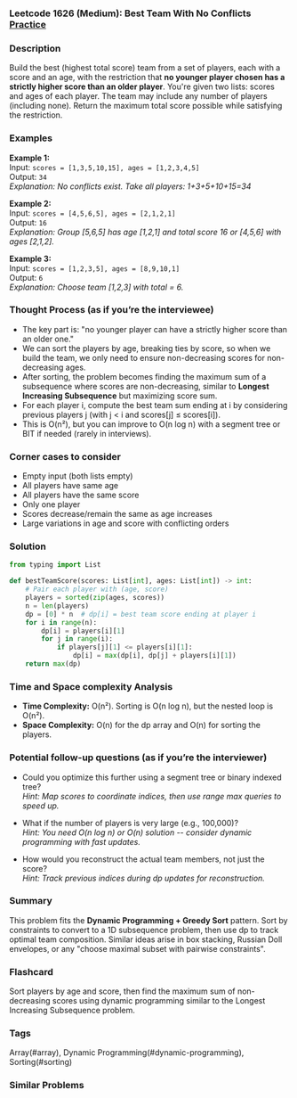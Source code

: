 ### Leetcode 1626 (Medium): Best Team With No Conflicts [Practice](https://leetcode.com/problems/best-team-with-no-conflicts)

### Description  
Build the best (highest total score) team from a set of players, each with a score and an age, with the restriction that **no younger player chosen has a strictly higher score than an older player**. You're given two lists: scores and ages of each player. The team may include any number of players (including none). Return the maximum total score possible while satisfying the restriction.

### Examples  

**Example 1:**  
Input: `scores = [1,3,5,10,15], ages = [1,2,3,4,5]`  
Output: `34`  
*Explanation: No conflicts exist. Take all players: 1+3+5+10+15=34*

**Example 2:**  
Input: `scores = [4,5,6,5], ages = [2,1,2,1]`  
Output: `16`  
*Explanation: Group [5,6,5] has age [1,2,1] and total score 16 or [4,5,6] with ages [2,1,2].*

**Example 3:**  
Input: `scores = [1,2,3,5], ages = [8,9,10,1]`  
Output: `6`  
*Explanation: Choose team [1,2,3] with total = 6.*

### Thought Process (as if you’re the interviewee)  
- The key part is: "no younger player can have a strictly higher score than an older one."  
- We can sort the players by age, breaking ties by score, so when we build the team, we only need to ensure non-decreasing scores for non-decreasing ages.
- After sorting, the problem becomes finding the maximum sum of a subsequence where scores are non-decreasing, similar to **Longest Increasing Subsequence** but maximizing score sum.
- For each player i, compute the best team sum ending at i by considering previous players j (with j < i and scores[j] ≤ scores[i]).
- This is O(n²), but you can improve to O(n log n) with a segment tree or BIT if needed (rarely in interviews).

### Corner cases to consider  
- Empty input (both lists empty)  
- All players have same age  
- All players have the same score  
- Only one player  
- Scores decrease/remain the same as age increases  
- Large variations in age and score with conflicting orders

### Solution

```python
from typing import List

def bestTeamScore(scores: List[int], ages: List[int]) -> int:
    # Pair each player with (age, score)
    players = sorted(zip(ages, scores))
    n = len(players)
    dp = [0] * n  # dp[i] = best team score ending at player i
    for i in range(n):
        dp[i] = players[i][1]
        for j in range(i):
            if players[j][1] <= players[i][1]:
                dp[i] = max(dp[i], dp[j] + players[i][1])
    return max(dp)
```

### Time and Space complexity Analysis  

- **Time Complexity:** O(n²). Sorting is O(n log n), but the nested loop is O(n²).
- **Space Complexity:** O(n) for the dp array and O(n) for sorting the players.

### Potential follow-up questions (as if you’re the interviewer)  

- Could you optimize this further using a segment tree or binary indexed tree?  
  *Hint: Map scores to coordinate indices, then use range max queries to speed up.*

- What if the number of players is very large (e.g., 100,000)?  
  *Hint: You need O(n log n) or O(n) solution -- consider dynamic programming with fast updates.*

- How would you reconstruct the actual team members, not just the score?  
  *Hint: Track previous indices during dp updates for reconstruction.*

### Summary
This problem fits the **Dynamic Programming + Greedy Sort** pattern. Sort by constraints to convert to a 1D subsequence problem, then use dp to track optimal team composition. Similar ideas arise in box stacking, Russian Doll envelopes, or any "choose maximal subset with pairwise constraints".


### Flashcard
Sort players by age and score, then find the maximum sum of non-decreasing scores using dynamic programming similar to the Longest Increasing Subsequence problem.

### Tags
Array(#array), Dynamic Programming(#dynamic-programming), Sorting(#sorting)

### Similar Problems
